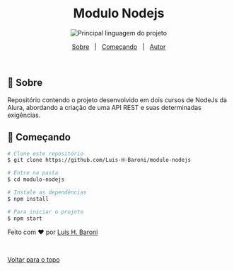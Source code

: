 &#xa0;

  <!-- <a href="https://modulonodejs.netlify.com">Demo</a> -->
</div>

<h1 align="center">Modulo Nodejs</h1>

<p align="center">
  <img alt="Principal linguagem do projeto" src="https://img.shields.io/github/languages/top/Luis-H-Baroni/modulo-nodejs?color=56BEB8">

  <!-- <img alt="Github issues" src="https://img.shields.io/github/issues/Luis-H-Baroni/modulo-nodejs?color=56BEB8" /> -->

  <!-- <img alt="Github forks" src="https://img.shields.io/github/forks/Luis-H-Baroni/modulo-nodejs?color=56BEB8" /> -->

  <!-- <img alt="Github stars" src="https://img.shields.io/github/stars/Luis-H-Baroni/modulo-nodejs?color=56BEB8" /> -->
</p>

<!-- Status -->

<!-- <h4 align="center">
	🚧  Modulo Nodejs 🚀 Em construção...  🚧
</h4>

<hr> -->

<p align="center">
  <a href="#dart-sobre">Sobre</a> &#xa0; | &#xa0; 
  <a href="#checkered_flag-começando">Começando</a> &#xa0; | &#xa0;
  <a href="https://github.com/Luis-H-Baroni" target="_blank">Autor</a>
</p>

<br>

## :dart: Sobre

Repositório contendo o projeto desenvolvido em dois cursos de NodeJs da Alura, abordando a criação de uma API REST e suas determinadas exigências.

## :checkered_flag: Começando

```bash
# Clone este repositório
$ git clone https://github.com/Luis-H-Baroni/modulo-nodejs

# Entre na pasta
$ cd modulo-nodejs

# Instale as dependências
$ npm install

# Para iniciar o projeto
$ npm start
```

Feito com :heart: por <a href="https://github.com/Luis-H-Baroni" target="_blank">Luis H. Baroni</a>

&#xa0;

<a href="#top">Voltar para o topo</a>
